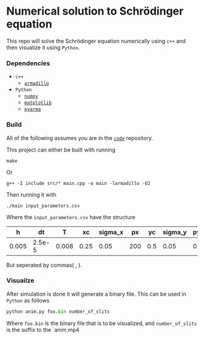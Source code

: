 # Numerical solution to Schrödinger equation

This repo will solve the Schrödinger equation numerically using `c++` and then visualize it using `Python`. 

### Dependencies
- `c++`
  - [`armadillo`](https://arma.sourceforge.net/)
- `Python`
  - [`numpy`](https://numpy.org/)
  - [`matplotlib`](https://matplotlib.org/)
  - [`pyarma`](https://pyarma.sourceforge.io/)

### Build
All of the following assumes you are in the [`code`](code/) repository.


This project can either be built with running

```Shell
make
```

Or
```Shell
g++ -I include src/* main.cpp -o main -larmadillo -O2
```

Then running it with

```Shell
./main input_parameters.csv
```

Where the `input_parameters.csv` have the structure

h      |       dt  |       T  |       xc  |     sigma_x  |   px      |    yc  |     sigma_y  |   py    |    v0     |     slit
-------|-----------|----------|-----------|--------------|-----------|--------|--------------|---------|-----------|---------
0.005  |   2.5e-5  |   0.008  |   0.25    |   0.05       |      200  |   0.5  |    0.05      |      0  |     1e10  |   2

But seperated by commas( , ).


### Visuailze
After simulation is done it will generate a binary file. This can be used in `Python` as follows

```Python
python anim.py foo.bin number_of_slits
```

Where `foo.bin` is the binary file that is to be visualized, and `number_of_slits` is the suffix to the `anim.mp4 
